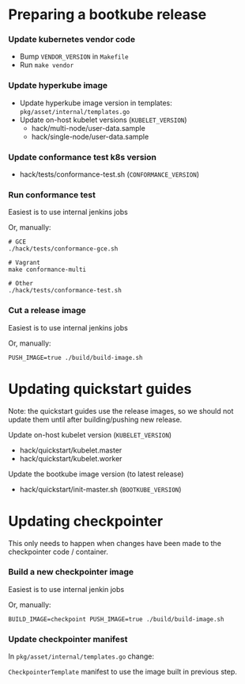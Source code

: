 # Preparing a bootkube release

### Update kubernetes vendor code

- Bump `VENDOR_VERSION` in `Makefile`
- Run `make vendor`

### Update hyperkube image

- Update hyperkube image version in templates: `pkg/asset/internal/templates.go`
- Update on-host kubelet versions (`KUBELET_VERSION`)
    - hack/multi-node/user-data.sample
    - hack/single-node/user-data.sample

### Update conformance test k8s version

- hack/tests/conformance-test.sh (`CONFORMANCE_VERSION`)

### Run conformance test

Easiest is to use internal jenkins jobs

Or, manually:

```
# GCE
./hack/tests/conformance-gce.sh
```

```
# Vagrant
make conformance-multi
```

```
# Other
./hack/tests/conformance-test.sh
```

### Cut a release image

Easiest is to use internal jenkins jobs

Or, manually:

```
PUSH_IMAGE=true ./build/build-image.sh
```

# Updating quickstart guides

Note: the quickstart guides use the release images, so we should not update them until after building/pushing new release.

Update on-host kubelet version (`KUBELET_VERSION`)

- hack/quickstart/kubelet.master
- hack/quickstart/kubelet.worker

Update the bootkube image version (to latest release)

- hack/quickstart/init-master.sh (`BOOTKUBE_VERSION`)

# Updating checkpointer

This only needs to happen when changes have been made to the checkpointer code / container.

### Build a new checkpointer image

Easiest is to use internal jenkin jobs

Or, manually:

```
BUILD_IMAGE=checkpoint PUSH_IMAGE=true ./build/build-image.sh
```

### Update checkpointer manifest

In `pkg/asset/internal/templates.go` change:

`CheckpointerTemplate` manifest to use the image built in previous step.

